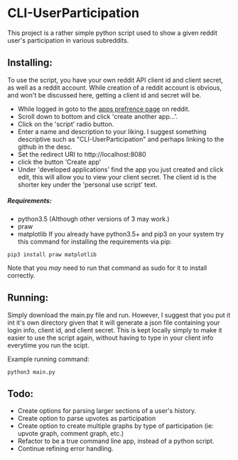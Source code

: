 # CLI-UserParticipation

This project is a rather simple python script used to show a given reddit user's
participation in various subreddits.



## Installing:
To use the script, you have your own reddit API client id and client secret, as
well as a reddit account. While creation of a reddit account is obvious, and
won't be discussed here, getting a client id and secret will be.

  - While logged in goto to the [apps prefrence page](https://www.reddit.com/prefs/apps/) on reddit.
  - Scroll down to bottom and click 'create another app...'.
  - Click on the 'script' radio button.
  - Enter a name and description to your liking. I suggest something descriptive
  such as "CLI-UserParticipation" and perhaps linking to the github in the desc.
  - Set the redirect URI to http://localhost:8080
  - click the button 'Create app'
  - Under 'developed applications' find the app you just created and click edit,
  this will allow you to view your client secret. The client id is the shorter
  key under the 'personal use script' text.

##### Requirements:
  - python3.5 (Although other versions of 3 may work.)
  - praw
  - matplotlib
  If you already have python3.5+ and pip3 on your system try this command for
  installing the requirements via pip:
  ```
  pip3 install praw matplotlib
  ```
  Note that you *may* need to run that command as sudo for it to install
  correctly.

## Running:
  Simply download the main.py file and run. However, I suggest that you put it
  int it's own directory given that it will generate a json file containing your
  login info, client id, and client secret. This is kept locally simply to make
  it easier to use the script again, without having to type in your client info
  everytime you run the scipt.

  Example running command:
  ```
  python3 main.py
  ```

## Todo:
  - Create options for parsing larger sections of a user's history.
  - Create option to parse upvotes as participation
  - Create option to create multiple graphs by type of participation (ie: upvote graph, comment graph, etc.)
  - Refactor to be a true command line app, instead of a python script.
  - Continue refining error handling.
